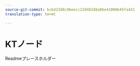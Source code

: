 ```yaml
---
source-git-commit: bcbd23d8c96eecc210483d8a86e41000b45fa431
translation-type: tm+mt

---
```

# KTノード

Readmeプレースホルダー
